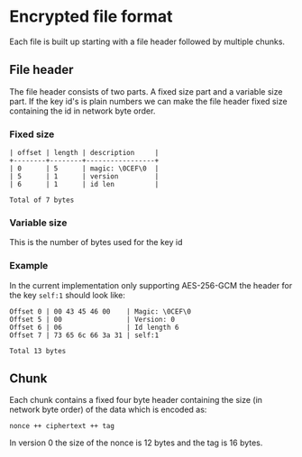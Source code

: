 # Encrypted file format

Each file is built up starting with a file header followed by multiple chunks.

## File header

The file header consists of two parts. A fixed size part and a variable
size part. If the key id's is plain numbers we can make the file header
fixed size containing the id in network byte order.

### Fixed size

    | offset | length | description     |
    +--------+--------+-----------------+
    | 0      | 5      | magic: \0CEF\0  |
    | 5      | 1      | version         |
    | 6      | 1      | id len          |

    Total of 7 bytes

### Variable size

This is the number of bytes used for the key id

### Example

In the current implementation only supporting AES-256-GCM the header for the key
`self:1` should look like:

    Offset 0 | 00 43 45 46 00    | Magic: \0CEF\0
    Offset 5 | 00                | Version: 0
    Offset 6 | 06                | Id length 6
    Offset 7 | 73 65 6c 66 3a 31 | self:1

    Total 13 bytes

## Chunk

Each chunk contains a fixed four byte header containing the
size (in network byte order) of the data which is encoded
as:

    nonce ++ ciphertext ++ tag

In version 0 the size of the nonce is 12 bytes and the tag is 16
bytes.
